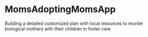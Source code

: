 # MomsAdoptingMomsApp
Building a detailed customized plan with local resources to reunite biological mothers with their children in foster care
